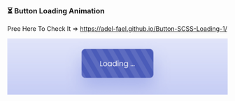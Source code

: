 
### ⏳ Button Loading Animation

Pree Here To Check It => https://adel-fael.github.io/Button-SCSS-Loading-1/

![preview img](/preview.png)
